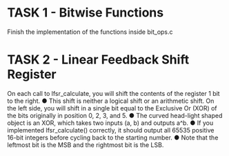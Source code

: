 <h1>TASK 1 - Bitwise  Functions</h1>
<p>Finish the implementation of the functions inside bit_ops.c</p>

<h1>TASK 2 - Linear Feedback Shift Register</h1>
<p>On each call to lfsr_calculate, you will shift the contents of the register 1 bit to the right.
● This shift is neither a logical shift or an arithmetic shift. On the left side, you will shift in a single bit
equal to the Exclusive Or (XOR) of the bits originally in position 0, 2, 3, and 5.
● The curved head-light shaped object is an XOR, which takes two inputs (a, b) and outputs a^b.
● If you implemented lfsr_calculate() correctly, it should output all 65535 positive 16-bit integers
before cycling back to the starting number.
● Note that the leftmost bit is the MSB and the rightmost bit is the LSB.
</p>